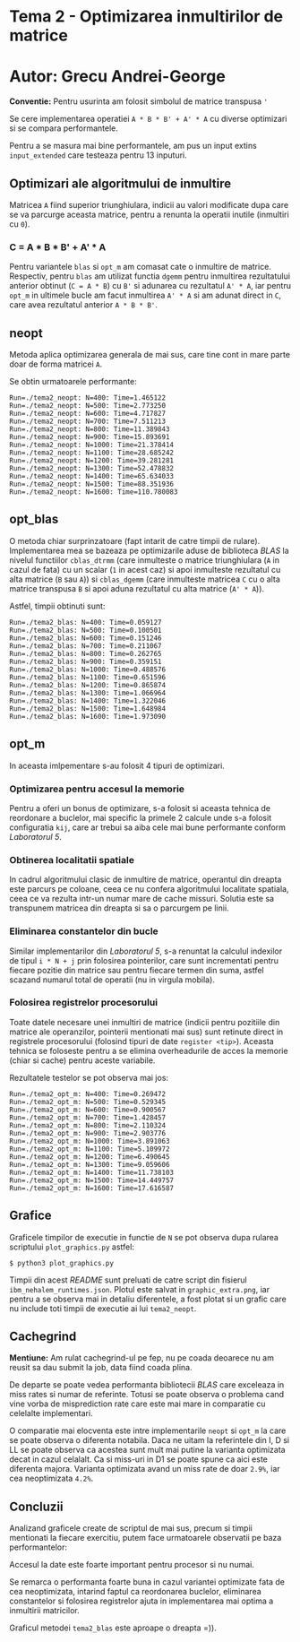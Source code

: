 # Tema 2 - Optimizarea inmultirilor de matrice

# Autor: Grecu Andrei-George

**Conventie:** Pentru usurinta am folosit simbolul de matrice transpusa `'`

Se cere implementarea operatiei `A * B * B' + A' * A` cu diverse optimizari si
se compara performantele.

Pentru a se masura mai bine performantele, am pus un input extins `input_extended`
care testeaza pentru 13 inputuri.

## Optimizari ale algoritmului de inmultire
Matricea `A` fiind superior triunghiulara, indicii au valori modificate dupa care
se va parcurge aceasta matrice, pentru a renunta la operatii inutile
(inmultiri cu `0`).

### C = A * B * B' + A' * A

Pentru variantele `blas` si `opt_m` am comasat cate o inmultire de matrice.
Respectiv, pentru `blas` am utilizat functia `dgemm` pentru inmultirea rezultatului
anterior obtinut (`C = A * B`) cu `B'` si adunarea cu rezultatul `A' * A`,
iar pentru `opt_m` in ultimele bucle am facut inmultirea `A' * A` si am adunat direct
in `C`, care avea rezultatul anterior `A * B * B'`.

## neopt
Metoda aplica optimizarea generala de mai sus, care tine cont in mare parte doar
de forma matricei `A`.

Se obtin urmatoarele performante:

```
Run=./tema2_neopt: N=400: Time=1.465122
Run=./tema2_neopt: N=500: Time=2.773250
Run=./tema2_neopt: N=600: Time=4.717827
Run=./tema2_neopt: N=700: Time=7.511213
Run=./tema2_neopt: N=800: Time=11.389843
Run=./tema2_neopt: N=900: Time=15.893691
Run=./tema2_neopt: N=1000: Time=21.378414
Run=./tema2_neopt: N=1100: Time=28.685242
Run=./tema2_neopt: N=1200: Time=39.281281
Run=./tema2_neopt: N=1300: Time=52.478832
Run=./tema2_neopt: N=1400: Time=65.634033
Run=./tema2_neopt: N=1500: Time=88.351936
Run=./tema2_neopt: N=1600: Time=110.780083
```

## opt_blas

O metoda chiar surprinzatoare (fapt intarit de catre timpii de rulare).
Implementarea mea se bazeaza pe optimizarile aduse de biblioteca _BLAS_ la
nivelul functiilor `cblas_dtrmm` (care inmulteste o matrice triunghiulara (`A` in
cazul de fata) cu un scalar (`1` in acest caz) si apoi inmulteste rezultatul cu
alta matrice (`B` sau `A`)) si `cblas_dgemm` (care inmulteste matricea `C` cu o
alta matrice transpusa `B` si apoi aduna rezultatul cu alta matrice (`A' * A`)).

Astfel, timpii obtinuti sunt:
```
Run=./tema2_blas: N=400: Time=0.059127
Run=./tema2_blas: N=500: Time=0.100501
Run=./tema2_blas: N=600: Time=0.151246
Run=./tema2_blas: N=700: Time=0.211067
Run=./tema2_blas: N=800: Time=0.262765
Run=./tema2_blas: N=900: Time=0.359151
Run=./tema2_blas: N=1000: Time=0.488576
Run=./tema2_blas: N=1100: Time=0.651596
Run=./tema2_blas: N=1200: Time=0.865874
Run=./tema2_blas: N=1300: Time=1.066964
Run=./tema2_blas: N=1400: Time=1.322046
Run=./tema2_blas: N=1500: Time=1.648984
Run=./tema2_blas: N=1600: Time=1.973090
```

## opt_m

In aceasta imlpementare s-au folosit 4 tipuri de optimizari.

### Optimizarea pentru accesul la memorie
Pentru a oferi un bonus de optimizare, s-a folosit si aceasta tehnica de
reordonare a buclelor, mai specific la primele 2 calcule unde s-a folosit
configuratia `kij`, care ar trebui sa aiba cele mai bune performante
conform _Laboratorul 5_.

### Obtinerea localitatii spatiale
In cadrul algoritmului clasic de inmultire de matrice, operantul din dreapta
este parcurs pe coloane, ceea ce nu confera algoritmului localitate spatiala,
ceea ce va rezulta intr-un numar mare de cache missuri. Solutia este sa transpunem
matricea din dreapta si sa o parcurgem pe linii.

### Eliminarea constantelor din bucle
Similar implementarilor din _Laboratorul 5_, s-a renuntat la calculul
indexilor de tipul `i * N + j` prin folosirea pointerilor, care sunt
incrementati pentru fiecare pozitie din matrice sau pentru fiecare termen din
suma, astfel scazand numarul total de operatii (nu in virgula mobila).

### Folosirea registrelor procesorului
Toate datele necesare unei inmultiri de matrice (indicii pentru pozitiile din
matrice ale operanzilor, pointerii mentionati mai sus) sunt retinute direct in
registrele procesorului (folosind tipuri de date `register <tip>`). Aceasta tehnica
se foloseste pentru a se elimina overheadurile de acces la memorie (chiar si cache)
pentru aceste variabile.

Rezultatele testelor se pot observa mai jos:
```
Run=./tema2_opt_m: N=400: Time=0.269472
Run=./tema2_opt_m: N=500: Time=0.529345
Run=./tema2_opt_m: N=600: Time=0.900567
Run=./tema2_opt_m: N=700: Time=1.428457
Run=./tema2_opt_m: N=800: Time=2.110324
Run=./tema2_opt_m: N=900: Time=2.903776
Run=./tema2_opt_m: N=1000: Time=3.891063
Run=./tema2_opt_m: N=1100: Time=5.109972
Run=./tema2_opt_m: N=1200: Time=6.490645
Run=./tema2_opt_m: N=1300: Time=9.059606
Run=./tema2_opt_m: N=1400: Time=11.738103
Run=./tema2_opt_m: N=1500: Time=14.449757
Run=./tema2_opt_m: N=1600: Time=17.616587
```

## Grafice
Graficele timpilor de executie in functie de `N` se pot observa dupa rularea
scriptului `plot_graphics.py` astfel:
```
$ python3 plot_graphics.py
```

Timpii din acest _README_ sunt preluati de catre script din fisierul
`ibm_nehalem_runtimes.json`.
Plotul este salvat in `graphic_extra.png`, iar pentru a se observa mai in detaliu
diferentele, a fost plotat si un grafic care nu include toti timpii de executie
ai lui `tema2_neopt`.

## Cachegrind

**Mentiune:** Am rulat cachegrind-ul pe fep, nu pe coada deoarece nu am reusit
sa dau submit la job, data fiind coada plina.

De departe se poate vedea performanta bibliotecii _BLAS_ care exceleaza in miss
rates si numar de referinte. Totusi se poate observa o problema cand vine vorba
de misprediction rate care este mai mare in comparatie cu celelalte implementari.

O comparatie mai elocventa este intre implementarile `neopt` si `opt_m` la care
se poate observa o diferenta notabila.
Daca ne uitam la referintele din I, D si LL se poate observa ca acestea sunt mult
mai putine la varianta optimizata decat in cazul celalalt.
Ca si miss-uri in D1 se poate spune ca aici este diferenta majora. Varianta optimizata
avand un miss rate de doar `2.9%`, iar cea neoptimizata `4.2%`.

## Concluzii

Analizand graficele create de scriptul de mai sus, precum si timpii mentionati
la fiecare exercitiu, putem face urmatoarele observatii pe baza performantelor:

Accesul la date este foarte important pentru procesor si nu numai.

Se remarca o performanta foarte buna in cazul variantei optimizate fata de cea
neoptimizata, intarind faptul ca reordonarea buclelor, eliminarea constantelor
si folosirea registrelor ajuta in implementarea mai optima a inmultirii matricilor.

Graficul metodei `tema2_blas` este aproape o dreapta =)).